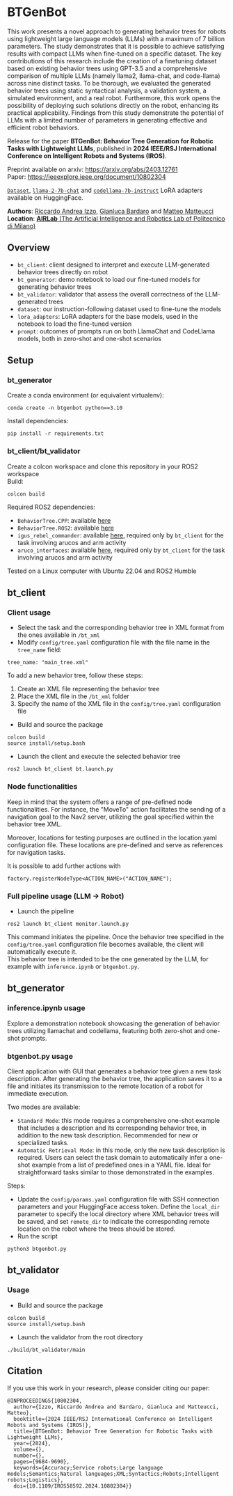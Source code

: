 # BTGenBot

This work presents a novel approach to generating
behavior trees for robots using lightweight large language models
(LLMs) with a maximum of 7 billion parameters. The study
demonstrates that it is possible to achieve satisfying results with
compact LLMs when fine-tuned on a specific dataset. The key
contributions of this research include the creation of a finetuning
dataset based on existing behavior trees using GPT-3.5
and a comprehensive comparison of multiple LLMs (namely
llama2, llama-chat, and code-llama) across nine distinct tasks.
To be thorough, we evaluated the generated behavior trees
using static syntactical analysis, a validation system, a simulated
environment, and a real robot. Furthermore, this work opens
the possibility of deploying such solutions directly on the robot,
enhancing its practical applicability. Findings from this study
demonstrate the potential of LLMs with a limited number of
parameters in generating effective and efficient robot behaviors.

Release for the paper **BTGenBot: Behavior Tree Generation for Robotic
Tasks with Lightweight LLMs**, published in **2024 IEEE/RSJ International Conference on Intelligent Robots and Systems (IROS)**.

Preprint available on arxiv: https://arxiv.org/abs/2403.12761  
Paper: https://ieeexplore.ieee.org/document/10802304  

[`Dataset`](https://huggingface.co/datasets/AIRLab-POLIMI/btgenbot), [`llama-2-7b-chat`](https://huggingface.co/AIRLab-POLIMI/llama-2-7b-chat-hf-btgenbot-adapter) and [`codellama-7b-instruct`](https://huggingface.co/AIRLab-POLIMI/codellama-7b-instruct-hf-btgenbot-adapter) LoRA adapters available on HuggingFace.

**Authors**: [Riccardo Andrea Izzo](mailto:riccardo.izzo@mail.polimi.it), [Gianluca Bardaro](mailto:gianluca.bardaro@polimi.it) and [Matteo Matteucci](mailto:matteo.matteucci@polimi.it)  
**Location**: [**AIRLab** (The Artificial Intelligence and Robotics Lab of Politecnico di Milano)](https://airlab.deib.polimi.it/)

## Overview
- `bt_client`: client designed to interpret and execute LLM-generated behavior trees directly on robot
- `bt_generator`: demo notebook to load our fine-tuned models for generating behavior trees
- `bt_validator`: validator that assess the overall correctness of the LLM-generated trees
- `dataset`: our instruction-following dataset used to fine-tune the models
- `lora_adapters`: LoRA adapters for the base models, used in the notebook to load the fine-tuned version
- `prompt`: outcomes of prompts run on both LlamaChat and CodeLlama models, both in zero-shot and one-shot scenarios

## Setup
### bt_generator

Create a conda environment (or equivalent virtualenv):
```
conda create -n btgenbot python==3.10
```

Install dependencies:
```
pip install -r requirements.txt
```

### bt_client/bt_validator

Create a colcon workspace and clone this repository in your ROS2 workspace  
Build:
```
colcon build
```

Required ROS2 dependencies:
- `BehaviorTree.CPP`: available [here](https://github.com/BehaviorTree/BehaviorTree.CPP)
- `BehaviorTree.ROS2`: available [here](https://github.com/BehaviorTree/BehaviorTree.ROS2)
- `igus_rebel_commander`: available [here](https://github.com/AIRLab-POLIMI/ros2-igus-rebel), required only by `bt_client` for the task involving arucos and arm activity
- `aruco_interfaces`: available [here](https://github.com/AIRLab-POLIMI/ros2-aruco-pose-estimation/tree/main/aruco_interfaces), required only by `bt_client` for the task involving arucos and arm activity

Tested on a Linux computer with Ubuntu 22.04 and ROS2 Humble

## bt_client
### Client usage
- Select the task and the corresponding behavior tree in XML format from the ones available in `/bt_xml`
- Modify `config/tree.yaml` configuration file with the file name in the `tree_name` field:
```
tree_name: "main_tree.xml"
```

To add a new behavior tree, follow these steps:  
1. Create an XML file representing the behavior tree  
2. Place the XML file in the `/bt_xml` folder
3. Specify the name of the XML file in the `config/tree.yaml` configuration file

- Build and source the package
```
colcon build
source install/setup.bash
```
- Launch the client and execute the selected behavior tree
```
ros2 launch bt_client bt.launch.py
```

### Node functionalities
Keep in mind that the system offers a range of pre-defined node functionalities. For instance, the "MoveTo" action facilitates the sending of a navigation goal to the Nav2 server, utilizing the goal specified within the behavior tree XML.

Moreover, locations for testing purposes are outlined in the location.yaml configuration file. These locations are pre-defined and serve as references for navigation tasks.

It is possible to add further actions with
```
factory.registerNodeType<ACTION_NAME>("ACTION_NAME");
```

### Full pipeline usage (LLM -> Robot)
- Launch the pipeline
```
ros2 launch bt_client monitor.launch.py
```

This command initiates the pipeline. Once the behavior tree specified in the `config/tree.yaml` configuration file becomes available, the client will automatically execute it.  
This behavior tree is intended to be the one generated by the LLM, for example with `inference.ipynb` or `btgenbot.py`.

## bt_generator
### inference.ipynb usage
Explore a demonstration notebook showcasing the generation of behavior trees utilizing llamachat and codellama, featuring both zero-shot and one-shot prompts.

### btgenbot.py usage
Client application with GUI that generates a behavior tree given a new task description. After generating the behavior tree, the application saves it to a file and initiates its transmission to the remote location of a robot for immediate execution.

Two modes are available:
- `Standard Mode`: this mode requires a comprehensive one-shot example that includes a description and its corresponding behavior tree, in addition to the new task description. Recommended for new or specialized tasks.
- `Automatic Retrieval Mode`: in this mode, only the new task description is required. Users can select the task domain to automatically infer a one-shot example from a list of predefined ones in a YAML file. Ideal for straightforward tasks similar to those demonstrated in the examples.

Steps:
- Update the `config/params.yaml` configuration file with SSH connection parameters and your HuggingFace access token. Define the `local_dir` parameter to specify the local directory where XML behavior trees will be saved, and set `remote_dir` to indicate the corresponding remote location on the robot where the trees should be stored.
- Run the script
```
python3 btgenbot.py
```

## bt_validator
### Usage
- Build and source the package
```
colcon build
source install/setup.bash
```
- Launch the validator from the root directory
```
./build/bt_validator/main
```

## Citation
If you use this work in your research, please consider citing our paper:

```
@INPROCEEDINGS{10802304,
  author={Izzo, Riccardo Andrea and Bardaro, Gianluca and Matteucci, Matteo},
  booktitle={2024 IEEE/RSJ International Conference on Intelligent Robots and Systems (IROS)}, 
  title={BTGenBot: Behavior Tree Generation for Robotic Tasks with Lightweight LLMs}, 
  year={2024},
  volume={},
  number={},
  pages={9684-9690},
  keywords={Accuracy;Service robots;Large language models;Semantics;Natural languages;XML;Syntactics;Robots;Intelligent robots;Logistics},
  doi={10.1109/IROS58592.2024.10802304}}
```
